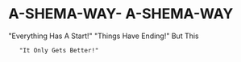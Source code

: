 # A-SHEMA-WAY-   A-SHEMA-WAY
  "Everything Has A Start!" 
      "Things Have Ending!" 
            But This  

       "It Only Gets Better!" 
